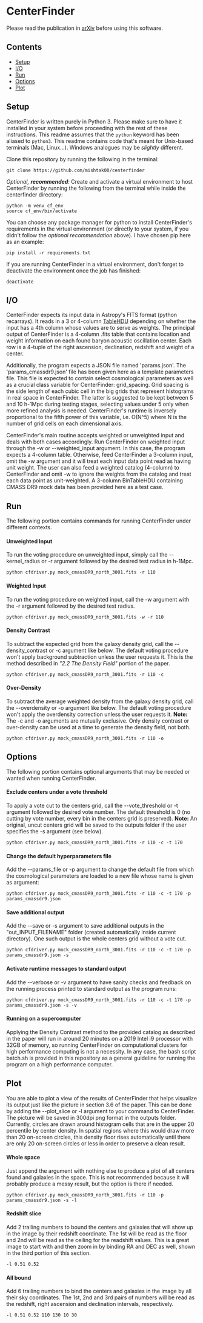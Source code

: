 # CenterFinder

Please read the publication in [arXiv](https://arxiv.org/abs/2008.12793) before using this software.

## Contents
* [Setup](#setup)
* [I/O](#io)
* [Run](#run)
* [Options](#options)
* [Plot](#plot)



## Setup
CenterFinder is written purely in Python 3. Please make sure to have it installed in your system before proceeding with the rest of these instructions. This readme assumes that the `python` keyword has been aliased to `python3`. This readme contains code that's meant for Unix-based terminals (Mac, Linux...). Windows analogues may be *slightly* different. 

Clone this repository by running the following in the terminal:
```
git clone https://github.com/mishtak00/centerfinder
```

*Optional, __recommended__:* Create and activate a virtual environment to host CenterFinder by running the following from the terminal while inside the centerfinder directory:
```
python -m venv cf_env
source cf_env/bin/activate
```

You can choose any package manager for python to install CenterFinder's requirements in the virtual environment (or directly to your system, if you didn't follow the *optional recommendation* above). I have chosen pip here as an example:
```
pip install -r requirements.txt
```

If you are running CenterFinder in a virtual environment, don't forget to deactivate the environment once the job has finished:
```
deactivate
```



## I/O
CenterFinder expects its input data in Astropy's FITS format (python recarrays). It reads in a 3 or 4-column [TableHDU](https://docs.astropy.org/en/stable/io/fits/api/tables.html#) depending on whether the input has a 4th column whose values are to serve as weights. The principal output of CenterFinder is a 4-column .fits table that contains location and weight information on each found baryon acoustic oscillation center. Each row is a 4-tuple of the right ascension, declination, redshift and weight of a center.

Additionally, the program expects a JSON file named 'params.json'. The 'params_cmassdr9.json' file has been given here as a template parameters file. This file is expected to contain select cosmological parameters as well as a crucial class variable for CenterFinder: grid_spacing. Grid spacing is the side length of each cubic cell in the big grids that represent histograms in real space in CenterFinder. The latter is suggested to be kept between 5 and 10 h-1Mpc during testing stages, selecting values under 5 only when more refined analysis is needed. CenterFinder's runtime is inversely proportional to the fifth power of this variable, i.e. O(N^5) where N is the number of grid cells on each dimensional axis.

CenterFinder's main routine accepts weighted or unweighted input and deals with both cases accordingly. Run CenterFinder on weighted input through the -w or --weighted_input argument. In this case, the program expects a 4-column table. Otherwise, feed CenterFinder a 3-column input, omit the -w argument and it will treat each input data point read as having unit weight. The user can also feed a weighted catalog (4-column) to CenterFinder and omit -w to ignore the weights from the catalog and treat each data point as unit-weighted. A 3-column BinTableHDU containing CMASS DR9 mock data has been provided here as a test case.



## Run
The following portion contains commands for running CenterFinder under different contexts.

#### Unweighted Input
To run the voting procedure on unweighted input, simply call the --kernel_radius or -r argument followed by the desired test radius in h-1Mpc.
```
python cfdriver.py mock_cmassDR9_north_3001.fits -r 110
```

#### Weighted Input
To run the voting procedure on weighted input, call the -w argument with the -r argument followed by the desired test radius.
```
python cfdriver.py mock_cmassDR9_north_3001.fits -w -r 110
```

#### Density Contrast
To subtract the expected grid from the galaxy density grid, call the --density_contrast or -c argument like below. The default voting procedure won't apply background subtraction unless the user requests it. This is the method described in *"2.2 The Density Field"* portion of the paper.
```
python cfdriver.py mock_cmassDR9_north_3001.fits -r 110 -c
```

#### Over-Density
To subtract the average weighted density from the galaxy density grid, call the --overdensity or -o argument like below. The default voting procedure won't apply the overdensity correction unless the user requests it. **Note:** The -c and -o arguments are mutually exclusive. Only density contrast or over-density can be used at a time to generate the density field, not both.
```
python cfdriver.py mock_cmassDR9_north_3001.fits -r 110 -o
```



## Options
The following portion contains optional arguments that may be needed or wanted when running CenterFinder.

#### Exclude centers under a vote threshold
To apply a vote cut to the centers grid, call the --vote_threshold or -t argument followed by desired vote number. The default threshold is 0 (no cutting by vote number, every bin in the centers grid is preserved). **Note:** An original, uncut centers grid will be saved to the outputs folder if the user specifies the -s argument (see below).
```
python cfdriver.py mock_cmassDR9_north_3001.fits -r 110 -c -t 170
```

#### Change the default hyperparameters file
Add the --params_file or -p argument to change the default file from which the cosmological parameters are loaded to a new file whose name is given as argument:
```
python cfdriver.py mock_cmassDR9_north_3001.fits -r 110 -c -t 170 -p params_cmassdr9.json
```

#### Save additional output
Add the --save or -s argument to save additional outputs in the "out_INPUT_FILENAME" folder (created automatically inside current directory). One such output is the whole centers grid without a vote cut.
```
python cfdriver.py mock_cmassDR9_north_3001.fits -r 110 -c -t 170 -p params_cmassdr9.json -s
```

#### Activate runtime messages to standard output
Add the --verbose or -v argument to have sanity checks and feedback on the running process printed to standard output as the program runs:
```
python cfdriver.py mock_cmassDR9_north_3001.fits -r 110 -c -t 170 -p params_cmassdr9.json -s -v
```

#### Running on a supercomputer
Applying the Density Contrast method to the provided catalog as described in the paper will run in around 20 minutes on a 2019 Intel i9 processor with 32GB of memory, so running CenterFinder on computational clusters for high performance computing is not a necessity. In any case, the bash script batch.sh is provided in this repository as a general guideline for running the program on a high performance computer.



## Plot
You are able to plot a view of the results of CenterFinder that helps visualize its output just like the picture in section 3.6 of the paper. This can be done by adding the --plot_slice or -l argument to your command to CenterFinder. The picture will be saved in 300dpi png format in the outputs folder. Currently, circles are drawn around histogram cells that are in the upper 20 percentile by center density. In spatial regions where this would draw more than 20 on-screen circles, this density floor rises automatically until there are only 20 on-screen circles or less in order to preserve a clean result.

#### Whole space
Just append the argument with nothing else to produce a plot of all centers found and galaxies in the space. This is not recommended because it will probably produce a messy result, but the option is there if needed.
```
python cfdriver.py mock_cmassDR9_north_3001.fits -r 110 -p params_cmassdr9.json -s -l
```

#### Redshift slice
Add 2 trailing numbers to bound the centers and galaxies that will show up in the image by their redshift coordinate. The 1st will be read as the floor and 2nd will be read as the ceiling for the readshift values. This is a great image to start with and then zoom in by binding RA and DEC as well, shown in the third portion of this section.
```
-l 0.51 0.52
```

#### All bound
Add 6 trailing numbers to bind the centers and galaxies in the image by all their sky coordinates. The 1st, 2nd and 3rd pairs of numbers will be read as the redshift, right ascension and declination intervals, respectively. 
```
-l 0.51 0.52 110 130 10 30
```

